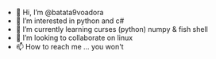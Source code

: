 - 👋 Hi, I’m @batata9voadora
- 👀 I’m interested in python and c#
- 🌱 I’m currently learning curses (python) numpy & fish shell
- 💞️ I’m looking to collaborate on linux
- 📫 How to reach me ... you won't
